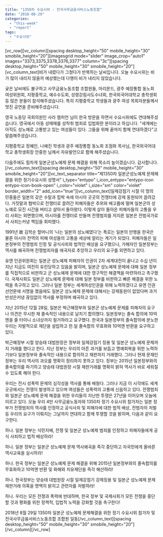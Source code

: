 ```yaml
---
title: "1350차 수요시위 - 전국사무금융서비스노동조합"
date: "2018-08-29"
categories: 
  - "this-week"
  - "report"
tags: 
  - "수요시위"
---
```


\[vc\_row\]\[vc\_column\]\[spacing desktop\_height="50" mobile\_height="30" smobile\_height="20"\]\[imagesgrid mode="slider" image\_crop="auto1" images="3373,3375,3378,3376,3377" column="3c"\]\[spacing desktop\_height="50" mobile\_height="30" smobile\_height="20"\]\[vc\_column\_text\]비가 내렸다가 그쳤다가 반복하는 날씨입니다. 오늘 수요시위는 비가 많이 내리지 않을까 예상했는데 다행이 비가 내리지 않았습니다.

궂은 날씨에도 불구하고 사무금융노동조합 조합원들, 마리몬드, 광주 예장통합 동노회 여성위원회, 지평중학교, 예수수도회, 성령강림사도수녀회, 한국외국어대학교 총학생회 등 많은 분들이 참석해주셨습니다. 특히 지평중학교 학생들과 광주 여성 목회자분들께서 멋진 공연을 준비해주셨습니다.

영국 노동당 국회의원인 사라 챔피언 님이 한국 방문을 하면서 수요시위에도 연대해주셨습니다. 영국에서 아동 성매매를 성착취 범죄로 입법화한 분이라고 하십니다. "세계에는 아직도 성노예로 고통받고 있는 여성들이 있다. 그들을 위해 끝까지 함께 연대하겠다"고 말씀해주셨습니다.

지평중학교 정혜인, 나예진 학생과 광주 예장통합 동노회 조점화 목사님, 한국외국어대학교 총학생회장 안중헌 님께서 자유발언으로 함께 해주셨습니다.

다음주에도 힘차게 일본군성노예제 문제 해결을 위해 목소리 높이겠습니다. 감사합니다.\[/vc\_column\_text\]\[spacing desktop\_height="50" mobile\_height="30" smobile\_height="20"\]\[vc\_text\_separator title="제1350차 일본군성노예제 문제해결을 위한 정기수요시위 성명서" i\_type="entypo" i\_icon\_entypo="entypo-icon entypo-icon-book-open" i\_color="violet" i\_size="sm" color="violet" border\_width="2" add\_icon="true"\]\[vc\_column\_text\]일제강점기 시절 이 땅의 민중들은 일본의 갖은 수탈과 핍박 속에 아시아 곳곳의 전쟁터에 강제 동원되어 끌려갔다. 거짓말과 협박으로 전쟁터로 끌려간 피해자들은 추위와 배고픔에 떨며 일본군의 성노예로 모진 시간을 버티고 살아서 돌아왔다. 이렇게 살아 돌아온 피해자들의 고통을 우리 사회는 외면했으며, 아시아를 전쟁터로 만들며 전쟁범죄를 저지른 일본은 전범국가로서 사죄는커녕 책임을 회피했다.

1991년 故 김학순 할머니의 ‘나는 일본의 성노예였다’는 폭로는 일본의 만행을 한국은 물론 아시아 전역의 피해 여성들의 고통을 세상에 알리는 계기가 되었다. 피해자들은 일본정부의 전쟁범죄 인정 및 공식사죄와 법적인 배상을 요구했으나, 가해자인 일본정부는 역사를 왜곡하며 전쟁범죄자를 애국자로 추앙하고 우리의 요구를 외면하고 있다.

유엔 인권위원회는 일본군 성노예제 피해자의 인권이 2차 세계대전이 끝나고 수십 년이 지난 지금도 여전히 유린당하고 있음을 밝히며, 일본군 성노예제 문제에 대해 일본 정부를 직접적으로 비판하고 군 성노예제 문제에 대한 영구적인 해결책을 마련하라고 촉구했다. 국제사회도 일본군 성노예제 문제에 대해 일본 정부를 비판하고 빠른 해결을 위한 노력을 촉구하고 있다. 그러나 일본 정부는 세계여성인권을 위해 노력하겠다고 유엔 인권선언문에 서명을 했음에도 일본군 성노예제 문제에 대해서는 강제동원이 없었다며 과거 반성은커녕 끊임없이 역사를 부정하며 왜곡하고 있다.

지난 2015년 12월 28일, 일본은 박근혜정부와 일본군 성노예제 문제를 피해자의 요구나 의견은 무시한 채 졸속적인 내용으로 날치기 합의했다. 일본정부는 졸속 합의에 10억엔을 줄 터이니 소녀상까지 철거하라고 요구했다. 한국과 일본정부의 졸속합의에 분노한 우리는 자발적으로 재단을 설립하고 한․일 졸속합의 무효화와 10억엔 반환을 요구하고 있다.

박근혜정부 시절 양승태 대법원장은 정부와 일제강점기 징용 및 일본군 성노예제 문제까지 거래를 했다고 한다. 지난 정부는 우리의 아픈 과거를 보듬고 명예회복을 위한 노력하기보다 일본정부와 졸속적인 내용으로 합의하고 재판까지 거래했다. 그러나 현재 문재인 정부는 우리 역사의 과오를 명확히 정리하지 못하고 있다. 정부는 2015년 일본정부와의 졸속합의를 파기하고 양승태 대법원장 시절 재판거래를 명확히 밝혀 역사가 바로 세워질 수 있도록 해야 한다.

우리는 전시 성폭력 문제의 심각성을 역사를 통해 배웠다. 그러나 지금 이 시각에도 세계 곳곳에서는 전쟁이 발생하고 있으며 여성들은 성폭력의 고통에 신음하고 있다. 전쟁범죄와 일본군 성노예제 문제 해결을 위한 우리들의 지난한 투쟁은 27년을 이어오며 오늘에 이르고 있다. 오늘 우리 4만 사무금융노동자와 1350차 정기 수요시위 참가자는 일본 정부가 전쟁범죄의 역사를 인정하고 공식사죄 및 피해자에 대한 법적 배상, 전범자의 처벌 등 우리의 요구가 이뤄지는 그날까지 연대하고 함께 투쟁할 것을 밝히며, 다음과 같이 요구한다.

하나. 일본 정부는 식민지배, 전쟁 및 일본군 성노예제 범죄를 인정하고 피해자들에게 공식 사죄하고 법적 배상하라!

하나. 일본 정부는 일본군 성노예제 문제 역사왜곡을 즉각 중단하고 자국민에게 올바른 역사교육을 실시하라!

하나. 한국 정부는 일본군 성노예제 문제 해결을 위해 2015년 일본정부와의 졸속합의를 무효화하고 10억엔 반환 및 화해와 치유재단을 즉각 해산하라!

하나. 한국정부는 양승태 대법원장 시절 일제강점기 강제징용 및 일본군 성노예제 문제 재판거래 의혹을 명백히 밝히고 관련자를 처벌하라!

하나. 우리는 모든 전쟁과 폭력에 반대하며, 한국 정부 및 국제사회가 모든 전쟁을 중단할 것과 평화를 위한 정책적, 입법적 노력을 강화할 것을 촉구한다!

2018년 8월 29일 1350차 일본군 성노예제 문제해결을 위한 정기 수요시위 참가자 및 전국사무금융서비스노동조합 조합원 일동\[/vc\_column\_text\]\[spacing desktop\_height="50" mobile\_height="30" smobile\_height="20"\]\[/vc\_column\]\[/vc\_row\]
